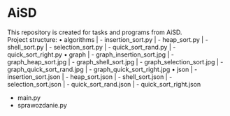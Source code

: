 # AiSD
This repository is created for tasks and programs from AiSD.  
Project structure:
• algorithms
  | - insertion_sort.py 
  | - heap_sort.py
  | - shell_sort.py
  | - selection_sort.py
  | - quick_sort_rand.py
  | - quick_sort_right.py
• graph
  | - graph_insertion_sort.jpg 
  | - graph_heap_sort.jpg
  | - graph_shell_sort.jpg
  | - graph_selection_sort.jpg
  | - graph_quick_sort_rand.jpg
  | - graph_quick_sort_right.jpg
• json
  | - insertion_sort.json
  | - heap_sort.json
  | - shell_sort.json
  | - selection_sort.json
  | - quick_sort_rand.json
  | - quick_sort_right.json
- main.py
- sprawozdanie.py
